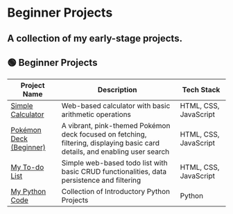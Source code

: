# Beginner Projects
A collection of my early-stage projects.
---

## 🟢 Beginner Projects
| Project Name | Description | Tech Stack |
|--------------|-------------|------------|
| [Simple Calculator](/beginner/simple_calculator) | Web-based calculator with basic arithmetic operations | HTML, CSS, JavaScript |
| [Pokémon Deck (Beginner)](/beginner/poké-deck[beginner]) | A vibrant, pink-themed Pokémon deck focused on fetching, filtering, displaying basic card details, and enabling user search | HTML, CSS, JavaScript |
| [My To-do List](/beginner/todo_list) | Simple web-based todo list with basic CRUD functionalities, data persistence and filtering | HTML, CSS, JavaScript |
| [My Python Code](/beginner/Python-Code) | Collection of Introductory Python Projects | Python |
